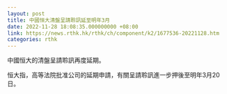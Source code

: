 ```yaml
---
layout: post
title: 中國恒大清盤呈請聆訊延至明年3月
date: 2022-11-28 18:08:35.000000000 +08:00
link: https://news.rthk.hk/rthk/ch/component/k2/1677536-20221128.htm
categories: rthk
---
```


中國恒大的清盤呈請聆訊再度延期。

恒大指，高等法院批准公司的延期申請，有關呈請聆訊進一步押後至明年3月20日。
